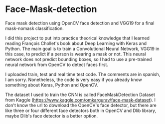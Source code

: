 # Face-Mask-detection
Face mask detection using OpenCV face detection and VGG19 for a final mask-nomask classification.

I did this project to put into practice theorical knowledge that I learned reading François Chollet's book about Deep Learning with Keras and Python.
The main goal is to train a Convolutional Neural Network, VGG19 in this case, to predict if a person is wearing a mask or not. This neural network does not predict bounding boxes, so I had to use a pre-trained neural network from OpenCV to detect faces first.

I uploaded train, test and real time test code. The comments are in spanish, I am sorry. Nonetheless, the code is very easy if you already know something about Keras, Python and OpenCV. 

The dataset I used to train the CNN is called FaceMaskDetection Dataset from Kaggle (https://www.kaggle.com/omkargurav/face-mask-dataset). I don't know the url to download the OpenCV's face detector, but there are like three or four different face detectors both in OpenCV and Dlib library, maybe Dlib's face detector is a better option.

